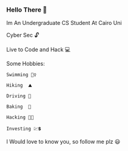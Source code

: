 ### Hello There 👋
Im An Undergraduate CS Student At Cairo Uni 

Cyber Sec 🔓

Live to Code and Hack 💻

Some Hobbies:

    Swimming 🏊‍♀️
    
    Hiking  ⛰

    Driving 🚗
    
    Baking  🍰
    
    Hacking 🐱‍💻
    
    Investing 💹💲
    
I Would love to know you, so follow me plz 😃
